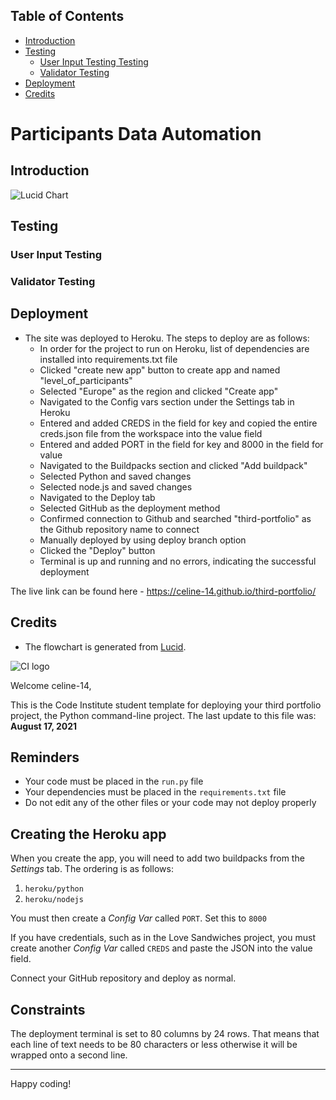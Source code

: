 ## Table of Contents
* [Introduction](#introduction)
* [Testing](#testing)
    * [User Input Testing Testing](#user-input-testing)
    * [Validator Testing](#validator-testing)
* [Deployment](#deployment)
* [Credits](#credits)

# Participants Data Automation

## Introduction


![Lucid Chart](https://github.com/celine-14/second-portfolio/blob/main/docs/screenshots/lucid_chart.png?raw=true)

## Testing

### User Input Testing

### Validator Testing


## Deployment

- The site was deployed to Heroku. The steps to deploy are as follows:
  - In order for the project to run on Heroku, list of dependencies are installed into requirements.txt file
  - Clicked "create new app" button to create app and named "level_of_participants"
  - Selected "Europe" as the region and clicked "Create app"
  - Navigated to the Config vars section under the Settings tab in Heroku
  - Entered and added CREDS in the field for key and copied the entire creds.json file from the workspace into the value field
  - Entered and added PORT in the field for key and 8000 in the field for value
  - Navigated to the Buildpacks section and clicked "Add buildpack"
  - Selected Python and saved changes
  - Selected node.js and saved changes
  - Navigated to the Deploy tab
  - Selected GitHub as the deployment method
  - Confirmed connection to Github and searched "third-portfolio" as the Github repository name to connect
  - Manually deployed by using deploy branch option
  - Clicked the "Deploy" button
  - Terminal is up and running and no errors, indicating the successful deployment

The live link can be found here - https://celine-14.github.io/third-portfolio/

## Credits

- The flowchart is generated from [Lucid](https://lucid.app/).














![CI logo](https://codeinstitute.s3.amazonaws.com/fullstack/ci_logo_small.png)

Welcome celine-14,

This is the Code Institute student template for deploying your third portfolio project, the Python command-line project. The last update to this file was: **August 17, 2021**

## Reminders

* Your code must be placed in the `run.py` file
* Your dependencies must be placed in the `requirements.txt` file
* Do not edit any of the other files or your code may not deploy properly

## Creating the Heroku app

When you create the app, you will need to add two buildpacks from the _Settings_ tab. The ordering is as follows:

1. `heroku/python`
2. `heroku/nodejs`

You must then create a _Config Var_ called `PORT`. Set this to `8000`

If you have credentials, such as in the Love Sandwiches project, you must create another _Config Var_ called `CREDS` and paste the JSON into the value field.

Connect your GitHub repository and deploy as normal.

## Constraints

The deployment terminal is set to 80 columns by 24 rows. That means that each line of text needs to be 80 characters or less otherwise it will be wrapped onto a second line.

-----
Happy coding!